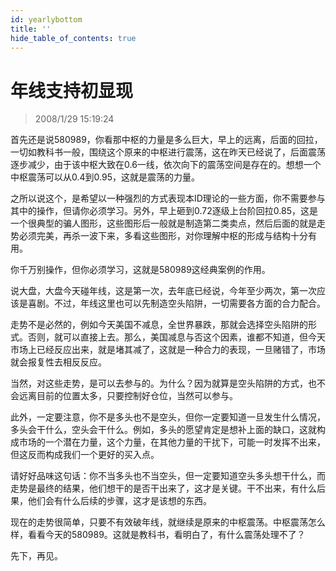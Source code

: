 ```yaml
---
id: yearlybottom 
title: ''
hide_table_of_contents: true
---
```


# 年线支持初显现

> 2008/1/29 15:19:24

<div style={{color: '#009900', fontWeight: 'bold', fontSize: '18px'}}>

首先还是说580989，你看那中枢的力量是多么巨大，早上的远离，后面的回拉，一切如教科书一般，围绕这个原来的中枢进行震荡，这在昨天已经说了，后面震荡逐步减少，由于该中枢大致在0.6一线，依次向下的震荡空间是存在的。想想一个中枢震荡可以从0.4到0.95，这就是震荡的力量。
 
之所以说这个，是希望以一种强烈的方式表现本ID理论的一些方面，你不需要参与其中的操作，但请你必须学习。另外，早上砸到0.72逐级上台阶回拉0.85，这是一个很典型的骗人图形，这些图形后一般就是制造第二类卖点，然后后面的就是走势必须完美，再杀一波下来，多看这些图形，对你理解中枢的形成与结构十分有用。
 
你千万别操作，但你必须学习，这就是580989这经典案例的作用。
 
说大盘，大盘今天碰年线，这是第一次，去年底已经说，今年至少两次，第一次应该是喜剧。不过，年线这里也可以先制造空头陷阱，一切需要各方面的合力配合。
 
走势不是必然的，例如今天美国不减息，全世界暴跌，那就会选择空头陷阱的形式。否则，就可以直接上去。那么，美国减息与否这个因素，谁都不知道，但今天市场上已经反应出来，就是堵其减了，这就是一种合力的表现，一旦赌错了，市场就会报复性去相反反应。
 
当然，对这些走势，是可以去参与的。为什么？因为就算是空头陷阱的方式，也不会远离目前的位置太多，只要控制好仓位，当然可以参与。
 
此外，一定要注意，你不是多头也不是空头，但你一定要知道一旦发生什么情况，多头会干什么，空头会干什么。例如，多头的愿望肯定是想补上面的缺口，这就构成市场的一个潜在力量，这个力量，在其他力量的干扰下，可能一时发挥不出来，但这反而构成我们一个更好的买入点。
 
请好好品味这句话：你不当多头也不当空头，但一定要知道空头多头想干什么，而走势是最终的结果，他们想干的是否干出来了，这才是关键。干不出来，有什么后果，他们会有什么后续的步骤，这才是该想的东西。
 
现在的走势很简单，只要不有效破年线，就继续是原来的中枢震荡。中枢震荡怎么样，看看今天的580989。这就是教科书，看明白了，有什么震荡处理不了？
 
先下，再见。

</div>
